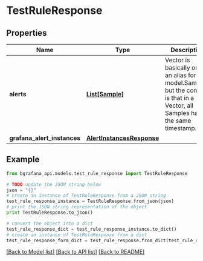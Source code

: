 # TestRuleResponse


## Properties
Name | Type | Description | Notes
------------ | ------------- | ------------- | -------------
**alerts** | [**List[Sample]**](Sample.md) | Vector is basically only an alias for model.Samples, but the contract is that in a Vector, all Samples have the same timestamp. | [optional] 
**grafana_alert_instances** | [**AlertInstancesResponse**](AlertInstancesResponse.md) |  | [optional] 

## Example

```python
from bgrafana_api.models.test_rule_response import TestRuleResponse

# TODO update the JSON string below
json = "{}"
# create an instance of TestRuleResponse from a JSON string
test_rule_response_instance = TestRuleResponse.from_json(json)
# print the JSON string representation of the object
print TestRuleResponse.to_json()

# convert the object into a dict
test_rule_response_dict = test_rule_response_instance.to_dict()
# create an instance of TestRuleResponse from a dict
test_rule_response_form_dict = test_rule_response.from_dict(test_rule_response_dict)
```
[[Back to Model list]](../README.md#documentation-for-models) [[Back to API list]](../README.md#documentation-for-api-endpoints) [[Back to README]](../README.md)


